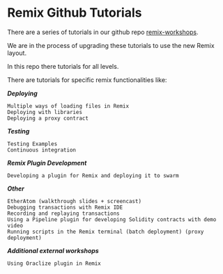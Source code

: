 Remix Github Tutorials
=======================

There are a series of tutorials in our github repo [remix-workshops](https://github.com/ethereum/remix-workshops).  

We are in the process of upgrading these tutorials to use the new Remix layout.  

In this repo there tutorials for all levels.  

There are tutorials for specific remix functionalities like:

***Deploying***

    Multiple ways of loading files in Remix
    Deploying with libraries
    Deploying a proxy contract

***Testing***

    Testing Examples
    Continuous integration

***Remix Plugin Development***

    Developing a plugin for Remix and deploying it to swarm

***Other***

    EtherAtom (walkthrough slides + screencast)
    Debugging transactions with Remix IDE
    Recording and replaying transactions
    Using a Pipeline plugin for developing Solidity contracts with demo video
    Running scripts in the Remix terminal (batch deployment) (proxy deployment)

***Additional external workshops***

    Using Oraclize plugin in Remix

